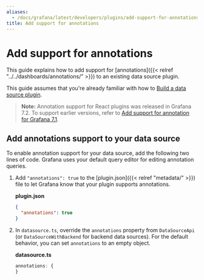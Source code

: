 ```yaml
---
aliases:
  - /docs/grafana/latest/developers/plugins/add-support-for-annotations/
title: Add support for annotations
---
```


# Add support for annotations

This guide explains how to add support for [annotations]({{< relref "../../dashboards/annotations/" >}}) to an existing data source plugin.

This guide assumes that you're already familiar with how to [Build a data source plugin](https://grafana.com/tutorials/build-a-data-source-plugin/).

> **Note:** Annotation support for React plugins was released in Grafana 7.2. To support earlier versions, refer to [Add support for annotation for Grafana 7.1](https://grafana.com/docs/grafana/v7.1/developers/plugins/add-support-for-annotations/).

## Add annotations support to your data source

To enable annotation support for your data source, add the following two lines of code. Grafana uses your default query editor for editing annotation queries.

1. Add `"annotations": true` to the [plugin.json]({{< relref "metadata/" >}}) file to let Grafana know that your plugin supports annotations.

   **plugin.json**

   ```json
   {
     "annotations": true
   }
   ```

2. In `datasource.ts`, override the `annotations` property from `DataSourceApi` (or `DataSourceWithBackend` for backend data sources). For the default behavior, you can set `annotations` to an empty object.

   **datasource.ts**

   ```ts
   annotations: {
   }
   ```
